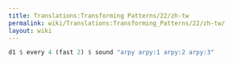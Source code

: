 ```yaml
---
title: Translations:Transforming Patterns/22/zh-tw
permalink: wiki/Translations:Transforming_Patterns/22/zh-tw/
layout: wiki
---
```


``` haskell
d1 $ every 4 (fast 2) $ sound "arpy arpy:1 arpy:2 arpy:3"
```
